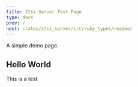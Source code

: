 ```yaml
---
title: Itsi Server Test Page
type: docs
prev: /
next: crates/itsi_server/src/ruby_types/readme/
---
```


A simple demo page.



## Hello World

This is a test
